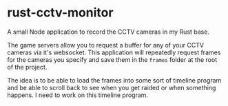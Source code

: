 # rust-cctv-monitor
A small Node application to record the CCTV cameras in my Rust base.

The game servers allow you to request a buffer for any of your CCTV cameras via it's websocket. This application will repeatedly request frames for the cameras you specify and save them in the `frames` folder at the root of the project.

The idea is to be able to load the frames into some sort of timeline program and be able to scroll back to see when you get raided or when something happens. I need to work on this timeline program.
